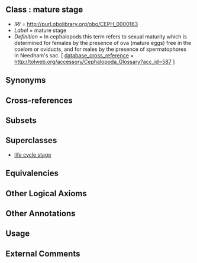 
## Class : mature stage

 * *IRI* = http://purl.obolibrary.org/obo/CEPH_0000163
 * *Label* = mature stage
 * *Definition* = In cephalopods this term refers to sexual maturity which is determined for females by the presence of ova (mature eggs) free in the coelom or oviducts, and for males by the presence of spermatophores in Needham's sac. [ [database_cross_reference](../../ef/oboInOwl#hasDbXref.md) = http://tolweb.org/accessory/Cephalopoda_Glossary?acc_id=587 ]

## Synonyms


## Cross-references


## Subsets


## Superclasses

 * [life cycle stage](../../UBERON/05/UBERON_0000105.md)

## Equivalencies


## Other Logical Axioms


## Other Annotations


## Usage


## External Comments

